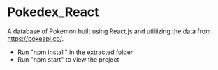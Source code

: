 # Pokedex_React

 A database of Pokemon built using React.js and utiliizing the data from https://pokeapi.co/. 

- Run "npm install" in the extracted folder
- Run "npm start" to view the project
